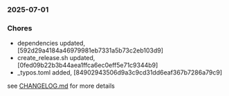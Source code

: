 ### 2025-07-01

### Chores
+ dependencies updated, [592d29a4184a46979981eb7331a5b73c2eb103d9]
+ create_release.sh updated, [0fed09b22b3b44aea1ffca6ec0eff5e71c9344b9]
+ _typos.toml added, [84902943506d9a3c9cd31dd6eaf367b7286a79c9]

see <a href='https://github.com/mrjackwills/flightbox_backend/blob/main/CHANGELOG.md'>CHANGELOG.md</a> for more details
